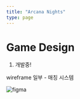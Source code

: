 ```yaml
---
title: "Arcana Nights"
type: page
---
```



# Game Design

1. 개발중!

  wireframe 일부 - 매칭 시스템
  
  ![figma](/image/figma.png)
